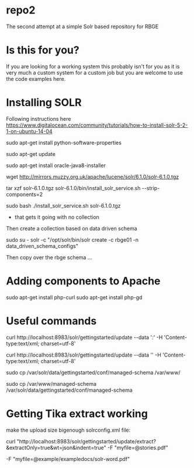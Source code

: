 # repo2
The second attempt at a simple Solr based repository for RBGE

# Is this for you?

If you are looking for a working system this probably isn't for you as it is very much a custom system for a custom job but you are welcome to use the code examples here.

# Installing SOLR

Following instructions here https://www.digitalocean.com/community/tutorials/how-to-install-solr-5-2-1-on-ubuntu-14-04

sudo apt-get install python-software-properties

sudo apt-get update

sudo apt-get install oracle-java8-installer

wget http://mirrors.muzzy.org.uk/apache/lucene/solr/6.1.0/solr-6.1.0.tgz

tar xzf solr-6.1.0.tgz solr-6.1.0/bin/install_solr_service.sh --strip-components=2

sudo bash ./install_solr_service.sh solr-6.1.0.tgz

- that gets it going with no collection

Then create a collection based on data driven schema

sudo su - solr -c "/opt/solr/bin/solr create -c rbge01 -n data_driven_schema_configs"

Then copy over the rbge schema ...


# Adding components to Apache

sudo apt-get install php-curl
sudo apt-get install php-gd




# Useful commands

curl http://localhost:8983/solr/gettingstarted/update --data '<delete><query>*:*</query></delete>' -H 'Content-type:text/xml; charset=utf-8'

curl http://localhost:8983/solr/gettingstarted/update --data '<commit/>' -H 'Content-type:text/xml; charset=utf-8'

sudo cp /var/solr/data/gettingstarted/conf/managed-schema /var/www/

sudo cp  /var/www/managed-schema /var/solr/data/gettingstarted/conf/managed-schema




# Getting Tika extract working

make the upload size bigenough
solrconfig.xml file: <requestDispatcher handleSelect=”true”> <requestParsers enableRemoteStreaming=”false” multipartUploadLimitInKB=”10240″ />

curl "http://localhost:8983/solr/gettingstarted/update/extract?&extractOnly=true&wt=json&indent=true" -F "myfile=@stories.pdf"

-F "myfile=@example/exampledocs/solr-word.pdf"